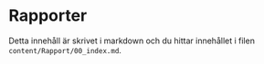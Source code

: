---
---
Rapporter
=========================

Detta innehåll är skrivet i markdown och du hittar innehållet i filen `content/Rapport/00_index.md`.
